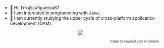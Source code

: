 - 👋 Hi, I’m @sufigueroa87
- 👀 I am interested in programming with Java.
- 🌱 I am currently studying the upper cycle of cross-platform application development (DAM).

<p align="center">
  <img src="https://img.freepik.com/free-vector/apple-blossom-illustration-xmas-card_53876-75766.jpg" />
</p>

<p align="right">
  <sub>
    <sub>Image by rawpixel.com on Freepik</sub>
  </sub>
</p>

